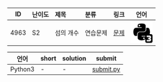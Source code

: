 | ID | 난이도 | 제목 | 분류 | 링크 | 언어 |
| -- | ---- | :-- | :-- | --- | --- |
| 4963 | S2 | 섬의 개수 | 연습문제 | [문제](https://www.acmicpc.net/problem/4963) | [![python3](/assets/python3.svg)](/solutions/%5BS2%5D4963%20섬의%20개수/submit.py)  |

| 언어 | short | solution | submit |
| --- | ----- | -------- | ------ |
| Python3 | - | - | [submit.py](submit.py) |
